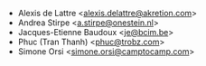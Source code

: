 - Alexis de Lattre \<<alexis.delattre@akretion.com>\>
- Andrea Stirpe \<<a.stirpe@onestein.nl>\>
- Jacques-Etienne Baudoux \<<je@bcim.be>\>
- Phuc (Tran Thanh) \<<phuc@trobz.com>\>
- Simone Orsi \<<simone.orsi@camptocamp.com>\>
